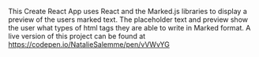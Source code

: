 This Create React App uses React and the Marked.js libraries to display a preview of the users marked text. The placeholder text and preview show the user what types of html tags they are able to write in Marked format. A live version of this project can be found at https://codepen.io/NatalieSalemme/pen/vVWvYG

